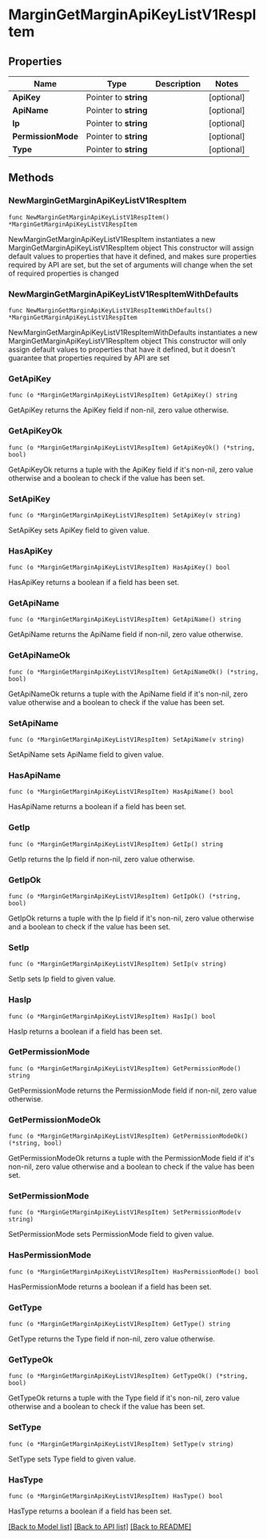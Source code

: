 # MarginGetMarginApiKeyListV1RespItem

## Properties

Name | Type | Description | Notes
------------ | ------------- | ------------- | -------------
**ApiKey** | Pointer to **string** |  | [optional] 
**ApiName** | Pointer to **string** |  | [optional] 
**Ip** | Pointer to **string** |  | [optional] 
**PermissionMode** | Pointer to **string** |  | [optional] 
**Type** | Pointer to **string** |  | [optional] 

## Methods

### NewMarginGetMarginApiKeyListV1RespItem

`func NewMarginGetMarginApiKeyListV1RespItem() *MarginGetMarginApiKeyListV1RespItem`

NewMarginGetMarginApiKeyListV1RespItem instantiates a new MarginGetMarginApiKeyListV1RespItem object
This constructor will assign default values to properties that have it defined,
and makes sure properties required by API are set, but the set of arguments
will change when the set of required properties is changed

### NewMarginGetMarginApiKeyListV1RespItemWithDefaults

`func NewMarginGetMarginApiKeyListV1RespItemWithDefaults() *MarginGetMarginApiKeyListV1RespItem`

NewMarginGetMarginApiKeyListV1RespItemWithDefaults instantiates a new MarginGetMarginApiKeyListV1RespItem object
This constructor will only assign default values to properties that have it defined,
but it doesn't guarantee that properties required by API are set

### GetApiKey

`func (o *MarginGetMarginApiKeyListV1RespItem) GetApiKey() string`

GetApiKey returns the ApiKey field if non-nil, zero value otherwise.

### GetApiKeyOk

`func (o *MarginGetMarginApiKeyListV1RespItem) GetApiKeyOk() (*string, bool)`

GetApiKeyOk returns a tuple with the ApiKey field if it's non-nil, zero value otherwise
and a boolean to check if the value has been set.

### SetApiKey

`func (o *MarginGetMarginApiKeyListV1RespItem) SetApiKey(v string)`

SetApiKey sets ApiKey field to given value.

### HasApiKey

`func (o *MarginGetMarginApiKeyListV1RespItem) HasApiKey() bool`

HasApiKey returns a boolean if a field has been set.

### GetApiName

`func (o *MarginGetMarginApiKeyListV1RespItem) GetApiName() string`

GetApiName returns the ApiName field if non-nil, zero value otherwise.

### GetApiNameOk

`func (o *MarginGetMarginApiKeyListV1RespItem) GetApiNameOk() (*string, bool)`

GetApiNameOk returns a tuple with the ApiName field if it's non-nil, zero value otherwise
and a boolean to check if the value has been set.

### SetApiName

`func (o *MarginGetMarginApiKeyListV1RespItem) SetApiName(v string)`

SetApiName sets ApiName field to given value.

### HasApiName

`func (o *MarginGetMarginApiKeyListV1RespItem) HasApiName() bool`

HasApiName returns a boolean if a field has been set.

### GetIp

`func (o *MarginGetMarginApiKeyListV1RespItem) GetIp() string`

GetIp returns the Ip field if non-nil, zero value otherwise.

### GetIpOk

`func (o *MarginGetMarginApiKeyListV1RespItem) GetIpOk() (*string, bool)`

GetIpOk returns a tuple with the Ip field if it's non-nil, zero value otherwise
and a boolean to check if the value has been set.

### SetIp

`func (o *MarginGetMarginApiKeyListV1RespItem) SetIp(v string)`

SetIp sets Ip field to given value.

### HasIp

`func (o *MarginGetMarginApiKeyListV1RespItem) HasIp() bool`

HasIp returns a boolean if a field has been set.

### GetPermissionMode

`func (o *MarginGetMarginApiKeyListV1RespItem) GetPermissionMode() string`

GetPermissionMode returns the PermissionMode field if non-nil, zero value otherwise.

### GetPermissionModeOk

`func (o *MarginGetMarginApiKeyListV1RespItem) GetPermissionModeOk() (*string, bool)`

GetPermissionModeOk returns a tuple with the PermissionMode field if it's non-nil, zero value otherwise
and a boolean to check if the value has been set.

### SetPermissionMode

`func (o *MarginGetMarginApiKeyListV1RespItem) SetPermissionMode(v string)`

SetPermissionMode sets PermissionMode field to given value.

### HasPermissionMode

`func (o *MarginGetMarginApiKeyListV1RespItem) HasPermissionMode() bool`

HasPermissionMode returns a boolean if a field has been set.

### GetType

`func (o *MarginGetMarginApiKeyListV1RespItem) GetType() string`

GetType returns the Type field if non-nil, zero value otherwise.

### GetTypeOk

`func (o *MarginGetMarginApiKeyListV1RespItem) GetTypeOk() (*string, bool)`

GetTypeOk returns a tuple with the Type field if it's non-nil, zero value otherwise
and a boolean to check if the value has been set.

### SetType

`func (o *MarginGetMarginApiKeyListV1RespItem) SetType(v string)`

SetType sets Type field to given value.

### HasType

`func (o *MarginGetMarginApiKeyListV1RespItem) HasType() bool`

HasType returns a boolean if a field has been set.


[[Back to Model list]](../README.md#documentation-for-models) [[Back to API list]](../README.md#documentation-for-api-endpoints) [[Back to README]](../README.md)


